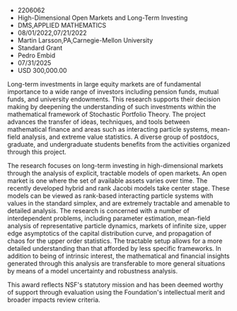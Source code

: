 
* 2206062
* High-Dimensional Open Markets and Long-Term Investing
* DMS,APPLIED MATHEMATICS
* 08/01/2022,07/21/2022
* Martin Larsson,PA,Carnegie-Mellon University
* Standard Grant
* Pedro Embid
* 07/31/2025
* USD 300,000.00

Long-term investments in large equity markets are of fundamental importance to a
wide range of investors including pension funds, mutual funds, and university
endowments. This research supports their decision making by deepening the
understanding of such investments within the mathematical framework of
Stochastic Portfolio Theory. The project advances the transfer of ideas,
techniques, and tools between mathematical finance and areas such as interacting
particle systems, mean-field analysis, and extreme value statistics. A diverse
group of postdocs, graduate, and undergraduate students benefits from the
activities organized through this project.

The research focuses on long-term investing in high-dimensional markets through
the analysis of explicit, tractable models of open markets. An open market is
one where the set of available assets varies over time. The recently developed
hybrid and rank Jacobi models take center stage. These models can be viewed as
rank-based interacting particle systems with values in the standard simplex, and
are extremely tractable and amenable to detailed analysis. The research is
concerned with a number of interdependent problems, including parameter
estimation, mean-field analysis of representative particle dynamics, markets of
infinite size, upper edge asymptotics of the capital distribution curve, and
propagation of chaos for the upper order statistics. The tractable setup allows
for a more detailed understanding than that afforded by less specific
frameworks. In addition to being of intrinsic interest, the mathematical and
financial insights generated through this analysis are transferable to more
general situations by means of a model uncertainty and robustness analysis.

This award reflects NSF's statutory mission and has been deemed worthy of
support through evaluation using the Foundation's intellectual merit and broader
impacts review criteria.
